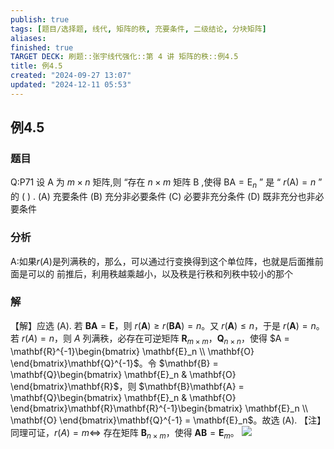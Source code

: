 ```yaml
---
publish: true
tags: [题目/选择题, 线代, 矩阵的秩, 充要条件, 二级结论, 分块矩阵]
aliases: 
finished: true
TARGET DECK: 刷题::张宇线代强化::第 4 讲 矩阵的秩::例4.5
title: 例4.5
created: "2024-09-27 13:07"
updated: "2024-12-11 05:53"
---
```

## 例4.5
### 题目
Q:P71 设 $\mathrm{A}$ 为 $m \times n$ 矩阵,则 “存在 $n \times m$ 矩阵 $\mathrm{B}$ ,使得 $\mathrm{BA} = \mathrm{E}_{n}$ ” 是 “ $r(\mathrm{A}) = n$ ” 的 ( ) .
(A) 充要条件 
(B) 充分非必要条件
(C) 必要非充分条件 
(D) 既非充分也非必要条件
### 分析
A:如果$r(A)$是列满秩的，那么，可以通过行变换得到这个单位阵，也就是后面推前面是可以的
前推后，利用秩越乘越小，以及秩是行秩和列秩中较小的那个
### 解
【解】应选 (A).
若 $\mathbf{B}\mathbf{A} = \mathbf{E}$，则 $r(\mathbf{A}) \geq r(\mathbf{B}\mathbf{A}) = n$。又 $r(\mathbf{A}) \leq n$，于是 $r(\mathbf{A}) = n$。
若 $r(A) = n$，则 $A$ 列满秩，必存在可逆矩阵 $\mathbf{R}_{m \times m}$，$\mathbf{Q}_{n \times n}$，使得 $A = \mathbf{R}^{-1}\begin{bmatrix} \mathbf{E}_n \\ \mathbf{O} \end{bmatrix}\mathbf{Q}^{-1}$。令 $\mathbf{B} = \mathbf{Q}\begin{bmatrix} \mathbf{E}_n & \mathbf{O} \end{bmatrix}\mathbf{R}$，则 $\mathbf{B}\mathbf{A} = \mathbf{Q}\begin{bmatrix} \mathbf{E}_n & \mathbf{O} \end{bmatrix}\mathbf{R}\mathbf{R}^{-1}\begin{bmatrix} \mathbf{E}_n \\ \mathbf{O} \end{bmatrix}\mathbf{Q}^{-1} = \mathbf{E}_n$。故选 (A).
【注】同理可证，$r(A) = m \Leftrightarrow$ 存在矩阵 $\mathbf{B}_{n \times m}$，使得 $\mathbf{A}\mathbf{B} = \mathbf{E}_m$。
![](https://img.hwenyi.live/202410172112375.webp)
